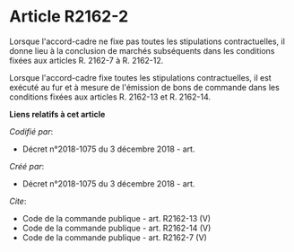 # Article R2162-2

Lorsque l'accord-cadre ne fixe pas toutes les stipulations contractuelles, il donne lieu à la conclusion de marchés
subséquents dans les conditions fixées aux articles R. 2162-7 à R. 2162-12. 

Lorsque l'accord-cadre fixe toutes les stipulations contractuelles, il est exécuté au fur et à mesure de l'émission de bons
de commande dans les conditions fixées aux articles R. 2162-13 et R. 2162-14.

**Liens relatifs à cet article**

_Codifié par_:

  - Décret n°2018-1075 du 3 décembre 2018 - art.

_Créé par_:

  - Décret n°2018-1075 du 3 décembre 2018 - art.

_Cite_:

  - Code de la commande publique - art. R2162-13 (V)
  - Code de la commande publique - art. R2162-14 (V)
  - Code de la commande publique - art. R2162-7 (V)
